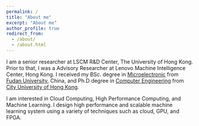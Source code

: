 ```yaml
---
permalink: /
title: "About me"
excerpt: "About me"
author_profile: true
redirect_from: 
  - /about/
  - /about.html
---
```


I am a senior researcher at LSCM R&D Center, The University of Hong Kong. Prior to that, I was a Advisory Researcher at Lenovo Machine Intelligence Center, Hong Kong. I received my BSc. degree in [Microelectronic](https://sme.fudan.edu.cn/) from [Fudan University](https://www.fudan.edu.cn/), China, and Ph.D degree in [Computer Engineering](https://www.ee.cityu.edu.hk/) from [City University of Hong Kong](https://www.cityu.edu.hk/).

I am interested in Cloud Computing, High Performance Computing, and Machine Learning. I design high performance and scalable machine learning system using a variety of techniques such as cloud, GPU, and FPGA.
